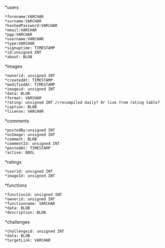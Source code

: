 *users

	*forename:VARCHAR
	*surname:VARCHAR
	*hashedPassword:VARCHAR
	*email:VARCHAR
	*pgp:VARCHAR
	*username:VARCHAR
	*type:VARCHAR
	*signuptime: TIMESTAMP
	*id:unsigned INT
	*about: BLOB
  
*images

	*ownerid: unsigned INT
	*createdAt: TIMESTAMP
	*modifiedAt: TIMESTAMP
	*imageid: unsigned INT
	*data: BLOB
	*format: VARCHAR
	*rating: unsigned INT //recompiled daily? Or live from rating table?
	*caption: BLOB
	*license: VARCHAR
  
*comments

	*postedBy:unsigned INT
	*onImage: unsigned INT
	*comment: BLOB
	*commentId: unsigned INT
	*postedAt: TIMESTAMP
	*active: BOOL
  
*ratings

	*userid: unsigned INT
	*imageId: unsigned INT
  
*functions

	*functionid: unsigned INT
	*ownerid: unsigned INT
	*functionname: VARCHAR
	*data: BLOB
	*description: BLOB
  
*challenges

	*challengeid: unsigned INT
	*data: BLOB
	*targetLink: VARCHAR
